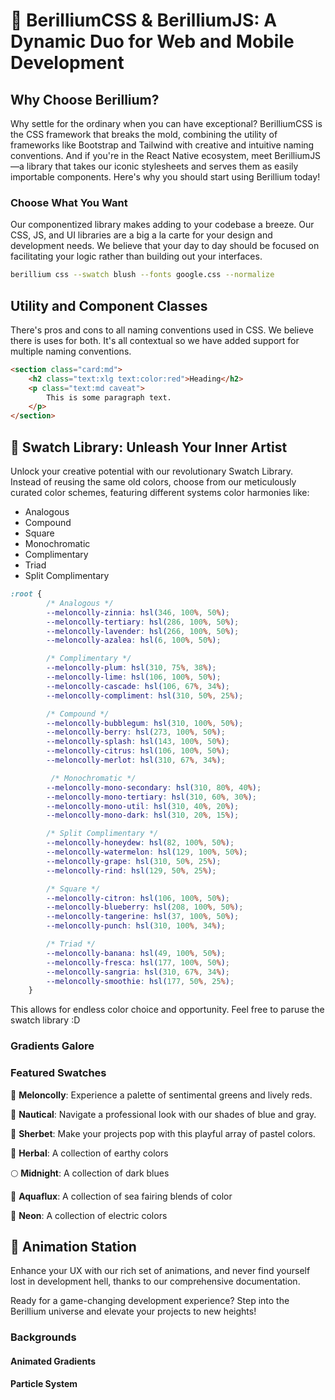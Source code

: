 
# 🎨 BerilliumCSS & BerilliumJS: A Dynamic Duo for Web and Mobile Development

## Why Choose Berillium?

Why settle for the ordinary when you can have exceptional? BerilliumCSS is the CSS framework that breaks the mold, combining the utility of frameworks like Bootstrap and Tailwind with creative and intuitive naming conventions. And if you're in the React Native ecosystem, meet BerilliumJS—a library that takes our iconic stylesheets and serves them as easily importable components. Here's why you should start using Berillium today!

### Choose What You Want

Our componentized library makes adding to your codebase a breeze. Our CSS, JS, and UI libraries are a big a la carte for your design and development needs. We believe that your day to day should be focused on facilitating your logic rather than building out your interfaces.

```bash
berillium css --swatch blush --fonts google.css --normalize
```

## Utility and Component Classes

There's pros and cons to all naming conventions used in CSS. We believe there is uses for both. It's all contextual so we have added support for multiple naming conventions.

```html
<section class="card:md">
    <h2 class="text:xlg text:color:red">Heading</h2>
    <p class="text:md caveat">
        This is some paragraph text.
    </p>
</section>
```

## 🌈 Swatch Library: Unleash Your Inner Artist

Unlock your creative potential with our revolutionary Swatch Library. Instead of reusing the same old colors, choose from our meticulously curated color schemes, featuring different systems color harmonies like:

- Analogous
- Compound
- Square
- Monochromatic
- Complimentary
- Triad
- Split Complimentary

```css
:root {
        /* Analogous */
        --meloncolly-zinnia: hsl(346, 100%, 50%);
        --meloncolly-tertiary: hsl(286, 100%, 50%);
        --meloncolly-lavender: hsl(266, 100%, 50%);
        --meloncolly-azalea: hsl(6, 100%, 50%);

        /* Complimentary */
        --meloncolly-plum: hsl(310, 75%, 38%);
        --meloncolly-lime: hsl(106, 100%, 50%);
        --meloncolly-cascade: hsl(106, 67%, 34%);
        --meloncolly-compliment: hsl(310, 50%, 25%);

        /* Compound */
        --meloncolly-bubblegum: hsl(310, 100%, 50%);
        --meloncolly-berry: hsl(273, 100%, 50%);
        --meloncolly-splash: hsl(143, 100%, 50%);
        --meloncolly-citrus: hsl(106, 100%, 50%);
        --meloncolly-merlot: hsl(310, 67%, 34%);

         /* Monochromatic */
        --meloncolly-mono-secondary: hsl(310, 80%, 40%);
        --meloncolly-mono-tertiary: hsl(310, 60%, 30%);
        --meloncolly-mono-util: hsl(310, 40%, 20%);
        --meloncolly-mono-dark: hsl(310, 20%, 15%);

        /* Split Complimentary */
        --meloncolly-honeydew: hsl(82, 100%, 50%);
        --meloncolly-watermelon: hsl(129, 100%, 50%);
        --meloncolly-grape: hsl(310, 50%, 25%);
        --meloncolly-rind: hsl(129, 50%, 25%);

        /* Square */
        --meloncolly-citron: hsl(106, 100%, 50%);
        --meloncolly-blueberry: hsl(208, 100%, 50%);
        --meloncolly-tangerine: hsl(37, 100%, 50%);
        --meloncolly-punch: hsl(310, 100%, 34%);

        /* Triad */
        --meloncolly-banana: hsl(49, 100%, 50%);
        --meloncolly-fresca: hsl(177, 100%, 50%);
        --meloncolly-sangria: hsl(310, 67%, 34%);
        --meloncolly-smoothie: hsl(177, 50%, 25%);
    }
```

This allows for endless color choice and opportunity. Feel free to paruse the swatch library :D

### Gradients Galore

### Featured Swatches

🍉 **Meloncolly**: Experience a palette of sentimental greens and lively reds.

🐚 **Nautical**: Navigate a professional look with our shades of blue and gray.

🍧 **Sherbet**: Make your projects pop with this playful array of pastel colors.

🌿 **Herbal**: A collection of earthy colors

🌕 **Midnight**: A collection of dark blues

🌊 **Aquaflux**: A collection of sea fairing blends of color

🚥 **Neon**: A collection of electric colors

## 🎥 Animation Station

Enhance your UX with our rich set of animations, and never find yourself lost in development hell, thanks to our comprehensive documentation.

Ready for a game-changing development experience? Step into the Berillium universe and elevate your projects to new heights!

### Backgrounds

#### Animated Gradients

#### Particle System
